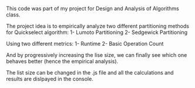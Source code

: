 This code was part of my project for Design and Analysis of Algorithms class.

The project idea is to empirically analyze two different partitioning methods for Quickselect algorithm:
1- Lumoto Partitioning
2- Sedgewick Partitioning 

Using two different metrics:
1- Runtime
2- Basic Operation Count

And by progressively increasing the lise size, we can finally see which one behaves better (hence the empirical analysis).

The list size can be changed in the .js file and all the calculations and results are dislpayed in the console.
